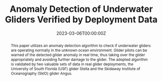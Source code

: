 ---
title: "Anomaly Detection of Underwater Gliders Verified by Deployment Data"
authors:
- Ruochu Yang
- admin
- Chad Lembke
- Catherine R. Edwards
- Fumin Zhang
date: "2023-03-06T00:00:00Z"
doi: "10.1109/UT49729.2023.10103445"

# Schedule page publish date (NOT publication's date).
publishDate: "2017-01-01T00:00:00Z"

# Publication type.
# Legend: 0 = Uncategorized; 1 = Conference paper; 2 = Journal article;
# 3 = Preprint / Working Paper; 4 = Report; 5 = Book; 6 = Book section;
# 7 = Thesis; 8 = Patent
publication_types: ["1"]

# Publication name and optional abbreviated publication name.
publication: "*IEEE Underwater Technology*"
publication_short: "Underwater Technology"

abstract: This paper utilizes an anomaly detection algorithm to check if underwater gliders are operating normally in the unknown ocean environment. Glider pilots can be warned of the detected glider anomaly in real time, thus taking over the glider appropriately and avoiding further damage to the glider. The adopted algorithm is validated by two valuable sets of data in real glider deployments, the University of South Florida (USF) glider Stella and the Skidaway Institute of Oceanography (SkIO) glider Angus.
summary: ""

tags:
- Marine Autonomy
featured: false

links:
#- name: Custom Link
 # url: http://example.org
url_pdf: https://ieeexplore.ieee.org/abstract/document/10103445
url_code: ""
url_dataset: ''
url_poster: ''
url_project: ''
url_slides: ''
url_source: ''
url_video: ''

# Featured image
# To use, add an image named `featured.jpg/png` to your page's folder. 
image:
  caption: 'Image credit: [**Unsplash**](https://unsplash.com/photos/s9CC2SKySJM)'
  focal_point: ""
  preview_only: false

# Associated Projects (optional).
#   Associate this publication with one or more of your projects.
#   Simply enter your project's folder or file name without extension.
#   E.g. `internal-project` references `content/project/internal-project/index.md`.
#   Otherwise, set `projects: []`.
projects:
- Marine Autonomy

# Slides (optional).
#   Associate this publication with Markdown slides.
#   Simply enter your slide deck's filename without extension.
#   E.g. `slides: "example"` references `content/slides/example/index.md`.
#   Otherwise, set `slides: ""`.
slides: ""
---